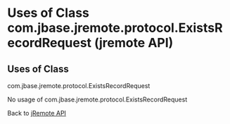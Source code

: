 # Uses of Class com.jbase.jremote.protocol.ExistsRecordRequest (jremote API)

<PageHeader />

## Uses of Class
com.jbase.jremote.protocol.ExistsRecordRequest

No usage of com.jbase.jremote.protocol.ExistsRecordRequest

Back to [jRemote API](../../../../jremote-api/README.md)

  
<PageFooter />
